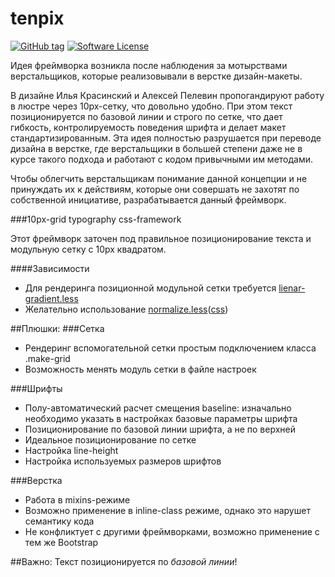 # tenpix

[![GitHub tag](https://img.shields.io/github/tag/alexfadeev/tenpix.svg?style=flat-square)](https://github.com/alexfadeev/tenpix/tags)
[![Software License](https://img.shields.io/badge/license-MIT-green.svg?style=flat-square)](LICENSE.md)

Идея фреймворка возникла после наблюдения за мотырствами верстальщиков, которые реализовывали в верстке дизайн-макеты. 

В дизайне Илья Красинский и Алексей Пелевин пропогандируют работу в люстре через 10px-сетку, что довольно удобно. При этом текст позиционируется по базовой линии и строго по сетке, что дает гибкость, контролируемость поведения шрифта и делает макет стандартизированным. Эта идея полностью разрушается при переводе дизайна в верстке, где верстальщики в большей степени даже не в курсе такого подхода и работают с кодом привычными им методами.

Чтобы облегчить верстальщикам понимание данной концепции и не принуждать их к действиям, которые они совершать не захотят по собственной инициативе, разрабатывается данный фреймворк.

###10px-grid typography css-framework

Этот фреймворк заточен под правильное позиционирование текста и модульную сетку с 10px квадратом.

####Зависимости
* Для рендеринга позиционной модульной сетки требуется [lienar-gradient.less](https://raw.githubusercontent.com/kellec/linear-gradient-mixin-less/master/linear-gradient.less)
* Желательно использование [normalize.less](https://github.com/segundofdez/normalize.less)([css](https://github.com/necolas/normalize.css/))


##Плюшки:
###Сетка
* Рендеринг вспомогательной сетки простым подключением класса .make-grid
* Возможность менять модуль сетки в файле настроек

###Шрифты
* Полу-автоматический расчет смещения baseline: изначально необходимо указать в настройках базовые параметры шрифта
* Позиционирование по базовой линии шрифта, а не по верхней
* Идеальное позиционирование по сетке
* Настройка line-height
* Настройка используемых размеров шрифтов

###Верстка
* Работа в mixins-режиме
* Возможно применение в inline-class режиме, однако это нарушет семантику кода
* Не конфликтует с другими фреймворками, возможно применение с тем же Bootstrap


##Важно: Текст позиционируется по _базовой линии_!
